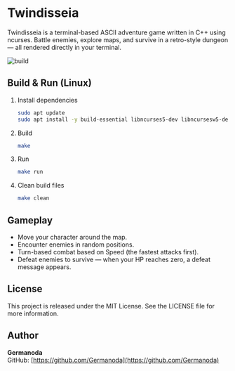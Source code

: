 # Twindisseia

Twindisseia is a terminal-based ASCII adventure game written in C++ using ncurses.
Battle enemies, explore maps, and survive in a retro-style dungeon — all rendered directly in your terminal.

![build](https://github.com/Germanoda/Twindisseia/actions/workflows/build.yml/badge.svg)

## Build & Run (Linux)
1. Install dependencies
   ```bash
   sudo apt update
   sudo apt install -y build-essential libncurses5-dev libncursesw5-dev
   ```

2. Build
   ```bash
   make
   ```

3. Run
   ```bash
   make run
   ```

4. Clean build files
   ```bash
   make clean
   ```

## Gameplay
- Move your character around the map.
- Encounter enemies in random positions.
- Turn-based combat based on Speed (the fastest attacks first).
- Defeat enemies to survive — when your HP reaches zero, a defeat message appears.

## License
This project is released under the MIT License.
See the LICENSE file for more information.

## Author
**Germanoda**  
GitHub: [https://github.com/Germanoda](https://github.com/Germanoda)

